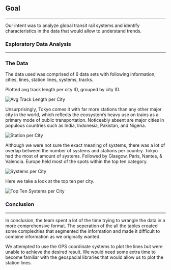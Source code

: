 ## Goal
------

Our intent was to analyze global transit rail systems and identify characteristics in the data that would allow to understand trends.


### Exploratory Data Analysis
----

### The Data

The data used was comprised of 6 data sets with following information; cities, lines, station lines, systems, tracks.


Plotted avg track length per city ID, grouped by city ID.

![Avg Track Length per City]('avg_track_length_per_cityID.PNG')


Unsurprisingly, Tokyo comes it with far more stations than any other major city in the world, which reflects the ecosystem’s heavy use on trains as a primary mode of public transportation. Noticeably absent are major cities in populous countries such as India, Indonesia, Pakistan, and Nigeria.

![Station per City]('station_count_by_city_bar_graph_2.png')

Although we were not sure the exact meaning of systems, there was a lot of overlap between the number of systems and stations per country. Tokyo had the most of amount of systems. Followed by Glasgow, Paris, Nantes, & Valencia. Europe held most of the spots within the top ten category. 

![Systems per City]('systems_per_city.png')


Here we take a look at the top ten per city. 

![Top Ten Systems per City]('top_ten_systems_per_city.png')

### Conclusion
--------

In conclusion, the team spent a lot of the time trying to wrangle the data in a more comprehensive format. The seperation of the all the tables created some complexities that segmented the information and made it difficult to combine information as we originally wanted.

We attempted to use the GPS coordinate systems to plot the lines but were unable to achieve the desired result. We would need some extra time to become familiar with the geospacial libraries that would allow us to plot the station lines. 
